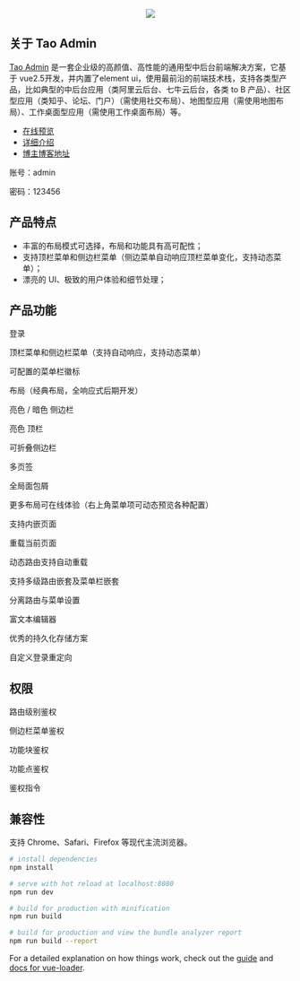 <p align="center">
  <img src="https://www.qiniu.lingchen.kim/QQ%E6%B5%8F%E8%A7%88%E5%99%A8%E6%88%AA%E5%9B%BE20201108141824.png">
</p>

## 关于 Tao Admin
[Tao Admin](https://www.lingchen.kim/Detail?id=364) 是一套企业级的高颜值、高性能的通用型中后台前端解决方案，它基于 vue2.5开发，并内置了element ui，使用最前沿的前端技术栈，支持各类型产品，比如典型的中后台应用（类阿里云后台、七牛云后台，各类 to B 产品）、社区型应用（类知乎、论坛、门户）（需使用社交布局）、地图型应用（需使用地图布局）、工作桌面型应用（需使用工作桌面布局）等。</p>

- [在线预览](https://www.lingchen.kim/pro/tao_admin)
- [详细介绍](https://www.lingchen.kim/Detail?id=364)
- [博主博客地址](https://www.lingchen.kim)

<p>账号：admin</p>
<p>密码：123456</p>

## 产品特点
- 丰富的布局模式可选择，布局和功能具有高可配性；
- 支持顶栏菜单和侧边栏菜单（侧边菜单自动响应顶栏菜单变化，支持动态菜单）；
- 漂亮的 UI、极致的用户体验和细节处理；

## 产品功能
<p>登录</p>
<p>顶栏菜单和侧边栏菜单（支持自动响应，支持动态菜单）</p>
<p>可配置的菜单栏徽标</p>
<p>布局（经典布局，全响应式后期开发）</p>
<p>亮色 / 暗色 侧边栏</p>
<p>亮色 顶栏</p>
<p>可折叠侧边栏</p>
<p>多页签</p>
<p>全局面包屑</p>
<p>更多布局可在线体验（右上角菜单项可动态预览各种配置）</p>
<p>支持内嵌页面</p>
<p>重载当前页面</p>
<p>动态路由支持自动重载</p>
<p>支持多级路由嵌套及菜单栏嵌套</p>
<p>分离路由与菜单设置</p>
<p>富文本编辑器</p>
<p>优秀的持久化存储方案</p>
<p>自定义登录重定向</p>

## 权限
<p>路由级别鉴权</p>
<p>侧边栏菜单鉴权</p>
<p>功能块鉴权</p>
<p>功能点鉴权</p>
<p>鉴权指令</p>

## 兼容性
<p>支持 Chrome、Safari、Firefox 等现代主流浏览器。</p>

``` bash
# install dependencies
npm install

# serve with hot reload at localhost:8080
npm run dev

# build for production with minification
npm run build

# build for production and view the bundle analyzer report
npm run build --report
```

For a detailed explanation on how things work, check out the [guide](http://vuejs-templates.github.io/webpack/) and [docs for vue-loader](http://vuejs.github.io/vue-loader).
